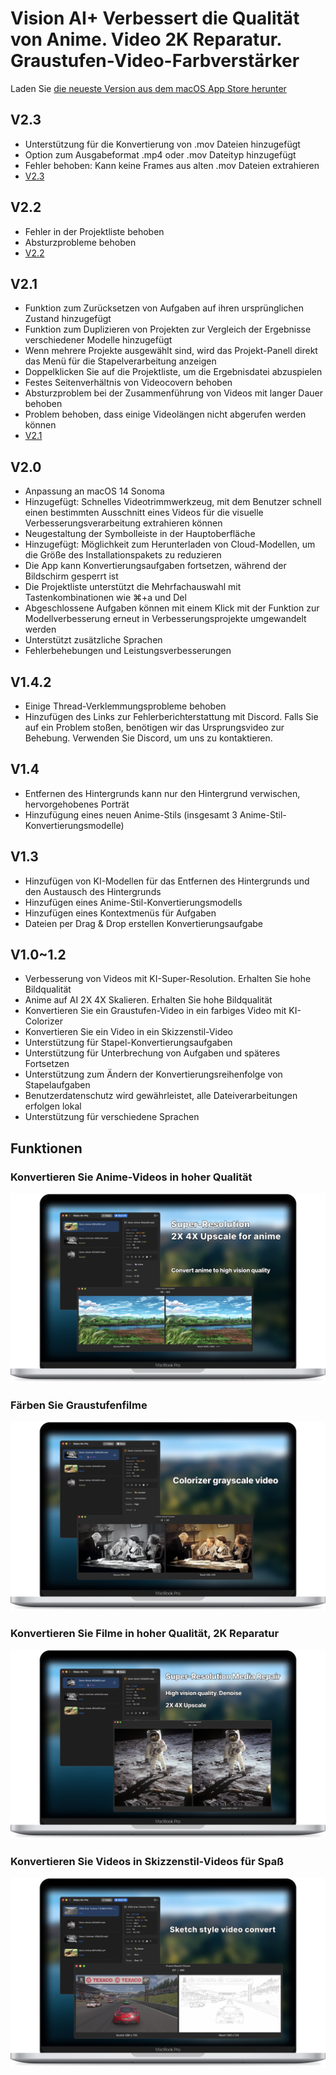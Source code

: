 # Vision AI+ Verbessert die Qualität von Anime. Video 2K Reparatur. Graustufen-Video-Farbverstärker

Laden Sie [die neueste Version aus dem macOS App Store herunter](https://apps.apple.com/de/app/id6445976076)

V2.3
---
- Unterstützung für die Konvertierung von .mov Dateien hinzugefügt
- Option zum Ausgabeformat .mp4 oder .mov Dateityp hinzugefügt
- Fehler behoben: Kann keine Frames aus alten .mov Dateien extrahieren
- [V2.3](https://download.marksdo.com/apps/VisionAI/V2.3/VisionAI.dmg)

V2.2
---
- Fehler in der Projektliste behoben
- Absturzprobleme behoben
- [V2.2](https://download.marksdo.com/apps/VisionAI/V2.2/VisionAI.dmg)

V2.1
---
- Funktion zum Zurücksetzen von Aufgaben auf ihren ursprünglichen Zustand hinzugefügt
- Funktion zum Duplizieren von Projekten zur Vergleich der Ergebnisse verschiedener Modelle hinzugefügt
- Wenn mehrere Projekte ausgewählt sind, wird das Projekt-Panell direkt das Menü für die Stapelverarbeitung anzeigen
- Doppelklicken Sie auf die Projektliste, um die Ergebnisdatei abzuspielen
- Festes Seitenverhältnis von Videocovern behoben
- Absturzproblem bei der Zusammenführung von Videos mit langer Dauer behoben
- Problem behoben, dass einige Videolängen nicht abgerufen werden können
- [V2.1](https://download.marksdo.com/apps/VisionAI/V2.1/VisionAI.zip)

V2.0
---
- Anpassung an macOS 14 Sonoma
- Hinzugefügt: Schnelles Videotrimmwerkzeug, mit dem Benutzer schnell einen bestimmten Ausschnitt eines Videos für die visuelle Verbesserungsverarbeitung extrahieren können
- Neugestaltung der Symbolleiste in der Hauptoberfläche
- Hinzugefügt: Möglichkeit zum Herunterladen von Cloud-Modellen, um die Größe des Installationspakets zu reduzieren
- Die App kann Konvertierungsaufgaben fortsetzen, während der Bildschirm gesperrt ist
- Die Projektliste unterstützt die Mehrfachauswahl mit Tastenkombinationen wie ⌘+a und Del
- Abgeschlossene Aufgaben können mit einem Klick mit der Funktion zur Modellverbesserung erneut in Verbesserungsprojekte umgewandelt werden
- Unterstützt zusätzliche Sprachen
- Fehlerbehebungen und Leistungsverbesserungen

V1.4.2
---
- Einige Thread-Verklemmungsprobleme behoben
- Hinzufügen des Links zur Fehlerberichterstattung mit Discord. Falls Sie auf ein Problem stoßen, benötigen wir das Ursprungsvideo zur Behebung. Verwenden Sie Discord, um uns zu kontaktieren.

V1.4
---
- Entfernen des Hintergrunds kann nur den Hintergrund verwischen, hervorgehobenes Porträt
- Hinzufügung eines neuen Anime-Stils (insgesamt 3 Anime-Stil-Konvertierungsmodelle)

V1.3
---
- Hinzufügen von KI-Modellen für das Entfernen des Hintergrunds und den Austausch des Hintergrunds
- Hinzufügen eines Anime-Stil-Konvertierungsmodells
- Hinzufügen eines Kontextmenüs für Aufgaben
- Dateien per Drag & Drop erstellen Konvertierungsaufgabe

V1.0~1.2
---
- Verbesserung von Videos mit KI-Super-Resolution. Erhalten Sie hohe Bildqualität
- Anime auf AI 2X 4X Skalieren. Erhalten Sie hohe Bildqualität
- Konvertieren Sie ein Graustufen-Video in ein farbiges Video mit KI-Colorizer
- Konvertieren Sie ein Video in ein Skizzenstil-Video
- Unterstützung für Stapel-Konvertierungsaufgaben
- Unterstützung für Unterbrechung von Aufgaben und späteres Fortsetzen
- Unterstützung zum Ändern der Konvertierungsreihenfolge von Stapelaufgaben
- Benutzerdatenschutz wird gewährleistet, alle Dateiverarbeitungen erfolgen lokal
- Unterstützung für verschiedene Sprachen

## Funktionen

### Konvertieren Sie Anime-Videos in hoher Qualität
![convert-anime-high-quality](imgs/Web-Preview-1.png)

### Färben Sie Graustufenfilme
![colorizer-grayscale-movie](imgs/Web-Preview-2.png)

### Konvertieren Sie Filme in hoher Qualität, 2K Reparatur
![convert-movie-to-high-quality](imgs/Web-Preview-3.png)

### Konvertieren Sie Videos in Skizzenstil-Videos für Spaß
![Convert-video-to-sketch-style-video-for-fun](imgs/Web-Preview-4.png)
